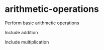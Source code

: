 # arithmetic-operations
Perform basic arithmetic operations

Include addition

Include multiplication
